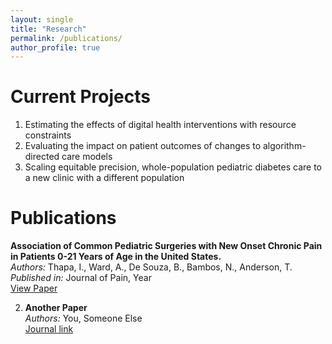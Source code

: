 ```yaml
---
layout: single
title: "Research"
permalink: /publications/
author_profile: true
---
```

# Current Projects
1. Estimating the effects of digital health interventions with resource constraints
2. Evaluating the impact on patient outcomes of changes to algorithm-directed care models
3. Scaling equitable precision, whole-population pediatric diabetes care to a new clinic with a different population

# Publications

**Association of Common Pediatric Surgeries with New Onset Chronic Pain in Patients 0-21 Years of Age in the United States.**  
   *Authors:* Thapa, I., Ward, A., De Souza, B., Bambos, N., Anderson, T.   
   *Published in:* Journal of Pain, Year  
   [View Paper](https://external-journal-website.org/paper123)

2. **Another Paper**  
   *Authors:* You, Someone Else  
   [Journal link](https://journalsite.com/issue12/paper456)
